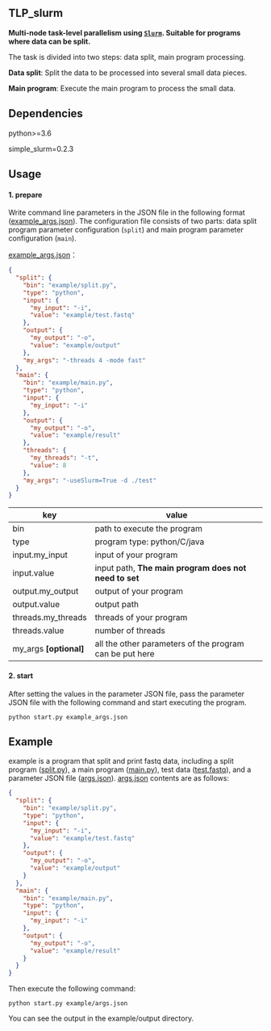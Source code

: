## TLP_slurm

**Multi-node task-level parallelism using [`Slurm`](https://github.com/SchedMD/slurm). Suitable for programs where data can be split.**

The task is divided into two steps: data split, main program processing.

**Data split**: Split the data to be processed into several small data pieces.

**Main program**: Execute the main program to process the small data.

## Dependencies

python>=3.6

simple_slurm=0.2.3

## Usage

#### 1. prepare

Write command line parameters in the JSON file in the following format ([example_args.json](example_args.json)). The configuration file consists of two parts: data split program parameter configuration (`split`) and main program parameter configuration (`main`).

[example_args.json](example_args.json)：

```json
{
  "split": {
    "bin": "example/split.py",
    "type": "python",
    "input": {
      "my_input": "-i",
      "value": "example/test.fastq"
    },
    "output": {
      "my_output": "-o",
      "value": "example/output"
    },
    "my_args": "-threads 4 -mode fast"
  },
  "main": {
    "bin": "example/main.py",
    "type": "python",
    "input": {
      "my_input": "-i"
    },
    "output": {
      "my_output": "-o",
      "value": "example/result"
    },
    "threads": {
      "my_threads": "-t",
      "value": 8
    },
    "my_args": "-useSlurm=True -d ./test"
  }
}
```

| key                    | value                                                   |
| ---------------------- | ------------------------------------------------------- |
| bin                    | path to execute the program                             |
| type                   | program type: python/C/java                             |
| input.my_input         | input of your program                                   |
| input.value            | input path, **The main program does not need to set**   |
| output.my_output       | output of your program                                  |
| output.value           | output path                                             |
| threads.my_threads     | threads of your program                                 |
| threads.value          | number of threads                                       |
| my_args **[optional]** | all the other parameters of the program can be put here |

#### 2. start

After setting the values in the parameter JSON file, pass the parameter JSON file with the following command and start executing the program.

```shell
python start.py example_args.json
```

## Example

example is a program that split and print fastq data, including a split program ([split.py](example/split.py)), a main program ([main.py](example/main.py)), test data ([test.fastq](example/test.fastq)), and a parameter JSON file ([args.json](example/args.json)). [args.json](example/args.json) contents are as follows:

```json
{
  "split": {
    "bin": "example/split.py",
    "type": "python",
    "input": {
      "my_input": "-i",
      "value": "example/test.fastq"
    },
    "output": {
      "my_output": "-o",
      "value": "example/output"
    }
  },
  "main": {
    "bin": "example/main.py",
    "type": "python",
    "input": {
      "my_input": "-i"
    },
    "output": {
      "my_output": "-o",
      "value": "example/result"
    }
  }
}
```

Then execute the following command:

```shell
python start.py example/args.json
```

You can see the output in the example/output directory.